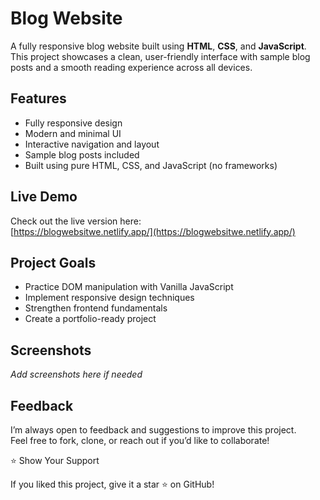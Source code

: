# Blog Website

A fully responsive blog website built using **HTML**, **CSS**, and **JavaScript**.  
This project showcases a clean, user-friendly interface with sample blog posts and a smooth reading experience across all devices.

## Features

- Fully responsive design
- Modern and minimal UI
- Interactive navigation and layout
- Sample blog posts included
- Built using pure HTML, CSS, and JavaScript (no frameworks)

## Live Demo

Check out the live version here:  
[https://blogwebsitwe.netlify.app/](https://blogwebsitwe.netlify.app/)

## Project Goals

- Practice DOM manipulation with Vanilla JavaScript
- Implement responsive design techniques
- Strengthen frontend fundamentals
- Create a portfolio-ready project

## Screenshots

*Add screenshots here if needed*

## Feedback

I’m always open to feedback and suggestions to improve this project.  
Feel free to fork, clone, or reach out if you’d like to collaborate!


⭐ Show Your Support

If you liked this project, give it a star ⭐ on GitHub!
